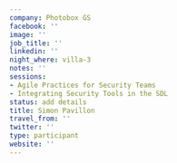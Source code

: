 ```yaml
---
company: Photobox GS
facebook: ''
image: ''
job_title: ''
linkedin: ''
night_where: villa-3
notes: ''
sessions:
- Agile Practices for Security Teams
- Integrating Security Tools in the SDL
status: add details
title: Simon Pavillon
travel_from: ''
twitter: ''
type: participant
website: ''
---
```


<!-- put more details about participant here -->